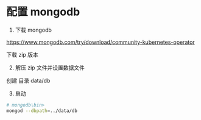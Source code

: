 # 配置 mongodb

1. 下载 mongodb

https://www.mongodb.com/try/download/community-kubernetes-operator

下载 zip 版本

2. 解压 zip 文件并设置数据文件

创建 目录 data/db

3. 启动

```sh
# mongodb\bin>
mongod --dbpath=../data/db
```
